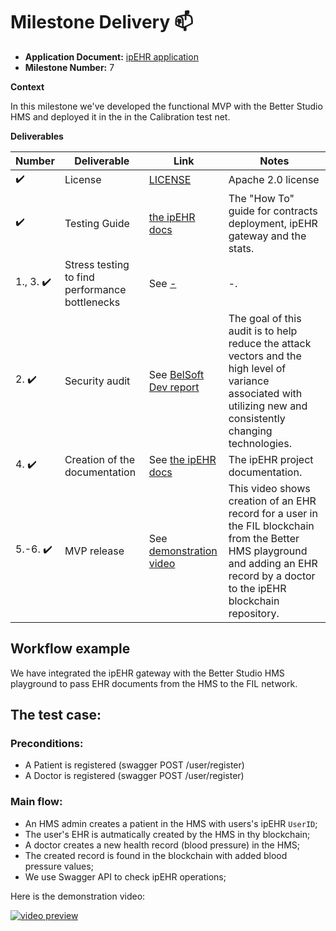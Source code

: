 # Milestone Delivery :mailbox:

* **Application Document:** [ipEHR application](https://github.com/filecoin-project/devgrants/issues/418)
* **Milestone Number:** 7

**Context**

In this milestone we've developed the functional MVP with the Better Studio HMS and deployed it in the in the Calibration test net.

**Deliverables**

| Number                | Deliverable                              | Link                                                                                                                                  | Notes                                                                                                                                                                                                                                                                                                                  |
|-----------------------|------------------------------------------|---------------------------------------------------------------------------------------------------------------------------------------|------------------------------------------------------------------------------------------------------------------------------------------------------------------------------------------------------------------------------------------------------------------------------------------------------------------------|
| :heavy_check_mark:    | License | [LICENSE](https://github.com/bsn-si/IPEHR-stat/blob/main/LICENSE) | Apache 2.0 license |
| :heavy_check_mark:    | Testing Guide | [the ipEHR docs](https://ipehr.gitbook.io/docs/guides/install) | The "How To" guide for contracts deployment, ipEHR gateway and the stats. |
| 1., 3. :heavy_check_mark: | Stress testing to find performance bottlenecks | See [-](-) | -. | 
| 2. :heavy_check_mark: | Security audit | See [BelSoft Dev report](https://github.com/bsn-si/IPEHR-gateway/blob/develop/progress/Milestone_7/Security_audit.md) | The goal of this audit is to help reduce the attack vectors and the high level of variance associated with utilizing new and consistently changing technologies. | 
| 4. :heavy_check_mark: | Creation of the documentation | See [the ipEHR docs](https://ipehr.gitbook.io/docs/) | The ipEHR project documentation. |
| 5.-6. :heavy_check_mark: | MVP release | See [demonstration video](https://media.bsn.si/ipehr/v2/ipehr_API_3.mp4) | This video shows creation of an EHR record for a user in the FIL blockchain from the Better HMS playground and adding an EHR record by a doctor to the ipEHR blockchain repository. |

## Workflow example

We have integrated the ipEHR gateway with the Better Studio HMS playground to pass EHR documents from the HMS to the FIL network.

## The test case:
### Preconditions:

-   A Patient is registered (swagger POST /user/register)
-   A Doctor is registered (swagger POST /user/register)

### Main flow:

-   An HMS admin creates a patient in the HMS with users's ipEHR `UserID`;
-   The user's EHR is autmatically created by the HMS in thу blockchain;
-   A doctor creates a new health record (blood pressure) in the HMS;
-   The created record is found in the blockchain with added blood pressure values;
-   We use Swagger API to check ipEHR operations;

Here is the demonstration video:

[![video preview](https://github.com/bsn-si/IPEHR-gateway/assets/98888366/8f56a41a-fa8d-41fc-a659-0b525e2cb29f)](https://media.bsn.si/ipehr/v2/ipehr_API_3.mp4)
